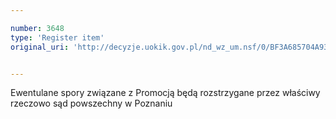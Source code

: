```yaml
---

number: 3648
type: 'Register item'
original_uri: 'http://decyzje.uokik.gov.pl/nd_wz_um.nsf/0/BF3A685704A9313BC1257A610031B8AF?OpenDocument'


---
```


Ewentulane spory związane z Promocją będą rozstrzygane przez właściwy rzeczowo sąd powszechny w Poznaniu
